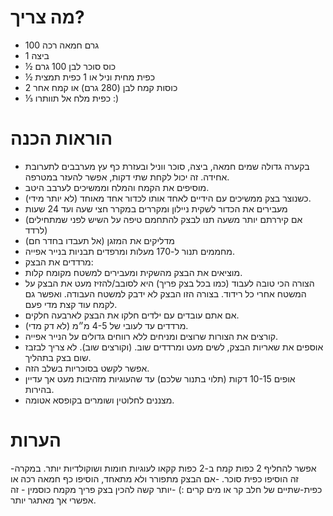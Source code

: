 # מה צריך?
* 100 גרם חמאה רכה
* 1 ביצה
* ½ כוס סוכר לבן 100 גרם
* ½ כפית מחית וניל או 1 כפית תמצית
* 2 כוסות קמח לבן (280 גרם) או קמח אחר
* ⅓ כפית מלח אל תוותרו :)
# הוראות הכנה
* בקערה גדולה שמים חמאה, ביצה, סוכר ווניל ובעזרת כף עץ מערבבים לתערובת אחידה. זה יכול לקחת שתי דקות, אפשר להעזר במטרפה.
* מוסיפים את הקמח והמלח וממשיכים לערבב היטב.
* כשנוצר בצק ממשיכים עם הידיים לאחד אותו לכדור אחד מאוחד (לא יותר מידי).
* מעבירים את הכדור לשקית ניילון ומקררים במקרר חצי שעה ועד 24 שעות
* (אם קיררתם יותר משעה תנו לבצק להתחמם טיפה על השיש לפני שמתחילים לרדד)
* מדליקים את המזגן (אל תעבדו בחדר חם)
* מחממים תנור ל-170 מעלות ומרפדים תבניות בנייר אפייה.
* מרדדים את הבצק:
* מוציאים את הבצק מהשקית ומעבירים למשטח מקומח קלות.
* הצורה הכי טובה לעבוד (כמו בכל בצק פריך) היא לסובב/להזיז מעט את הבצק על המשטח אחרי כל רידוד. בצורה הזו הבצק לא ידבק למשטח העבודה. ואפשר גם לקמח עוד קצת מדי פעם.
* אם אתם עובדים עם ילדים חלקו את הבצק לארבעה חלקים.
* מרדדים עד לעובי של 4-5 מ״מ (לא דק מדי).
* קורצים את הצורות שרוצים ומניחים ללא רווחים גדולים על הנייר אפייה.
* אוספים את שאריות הבצק, לשים מעט ומרדדים שוב. (וקורצים שוב). לא צריך לבזבז שום בצק בתהליך.
* אפשר לקשט בסוכריות בשלב הזה.
* אופים 10-15 דקות (תלוי בתנור שלכם) עד שהעוגיות מזהיבות מעט אך עדיין בהירות.
* מצננים לחלוטין ושומרים בקופסא אטומה.
# הערות
-אפשר להחליף 2 כפות קמח ב-2 כפות קקאו לעוגיות חומות ושוקולדיות יותר. במקרה זה הוסיפו כפית סוכר.
-אם הבצק מתפורר ולא מתאחד, הוסיפו כף חמאה רכה או כפית-שתיים של חלב קר או מים קרים :)
-יותר קשה להכין בצק פריך מקמח כוסמין - זה אפשרי אך מאתגר יותר.